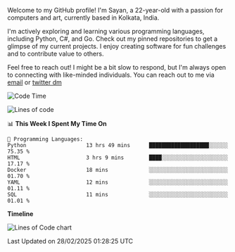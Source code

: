 Welcome to my GitHub profile! I'm Sayan, a 22-year-old with a passion for computers and art, currently based in Kolkata, India.

I'm actively exploring and learning various programming languages, including Python, C#, and Go. Check out my pinned repositories to get a glimpse of my current projects. I enjoy creating software for fun challenges and to contribute value to others.

Feel free to reach out! I might be a bit slow to respond, but I'm always open to connecting with like-minded individuals. You can reach out to me via [email](mailto:me@sayanbiswas.in) or [twitter dm](https://twitter.com/TheDankDel)

<!--START_SECTION:waka-->
![Code Time](http://img.shields.io/badge/Code%20Time-2%2C111%20hrs%2042%20mins-blue)

![Lines of code](https://img.shields.io/badge/From%20Hello%20World%20I%27ve%20Written-7.3%20million%20lines%20of%20code-blue)

📊 **This Week I Spent My Time On** 

```text
💬 Programming Languages: 
Python                   13 hrs 49 mins      ███████████████████░░░░░░   75.35 % 
HTML                     3 hrs 9 mins        ████░░░░░░░░░░░░░░░░░░░░░   17.17 % 
Docker                   18 mins             ░░░░░░░░░░░░░░░░░░░░░░░░░   01.70 % 
YAML                     12 mins             ░░░░░░░░░░░░░░░░░░░░░░░░░   01.11 % 
SQL                      11 mins             ░░░░░░░░░░░░░░░░░░░░░░░░░   01.01 % 
```

**Timeline**

![Lines of Code chart](https://raw.githubusercontent.com/Dank-del/Dank-del/main/assets/bar_graph.png)


 Last Updated on 28/02/2025 01:28:25 UTC
<!--END_SECTION:waka-->

